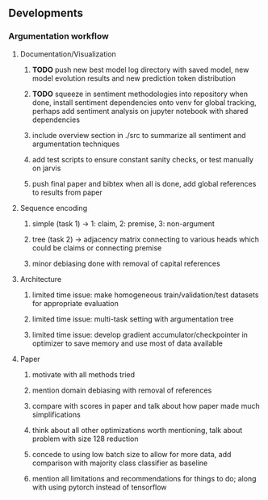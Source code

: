 Developments
------------

### Argumentation workflow

1.  Documentation/Visualization

    1.  **TODO** push new best model log directory with saved
        model, new model evolution results and new prediction token
        distribution

    2.  **TODO** squeeze in sentiment methodologies into
        repository when done, install sentiment dependencies onto venv
        for global tracking, perhaps add sentiment analysis on jupyter
        notebook with shared dependencies

    3.  include overview section in ./src to summarize all sentiment and
        argumentation techniques

    4.  add test scripts to ensure constant sanity checks, or test
        manually on jarvis

    5.  push final paper and bibtex when all is done, add global
        references to results from paper

2.  Sequence encoding

    1.  simple (task 1) -\> 1: claim, 2: premise, 3: non-argument

    2.  tree (task 2) -\> adjacency matrix connecting to various heads
        which could be claims or connecting premise

    3.  minor debiasing done with removal of capital references

3.  Architecture

    1.  limited time issue: make homogeneous train/validation/test
        datasets for appropriate evaluation

    2.  limited time issue: multi-task setting with argumentation tree

    3.  limited time issue: develop gradient accumulator/checkpointer in
        optimizer to save memory and use most of data available

4.  Paper

    1.  motivate with all methods tried

    2.  mention domain debiasing with removal of references

    3.  compare with scores in paper and talk about how paper made much
        simplifications

    4.  think about all other optimizations worth mentioning, talk about
        problem with size 128 reduction

    5.  concede to using low batch size to allow for more data, add
        comparison with majority class classifier as baseline

    6.  mention all limitations and recommendations for things to do;
        along with using pytorch instead of tensorflow
